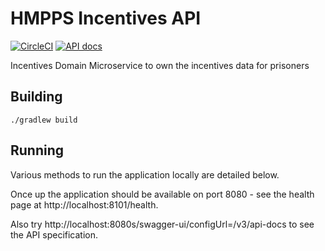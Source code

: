 # HMPPS Incentives API

[![CircleCI](https://circleci.com/gh/ministryofjustice/hmpps-incentives-api/tree/main.svg?style=svg)](https://circleci.com/gh/ministryofjustice/hmpps-incentives-api)
[![API docs](https://img.shields.io/badge/API_docs_-view-85EA2D.svg?logo=swagger)](https://incentives-api-dev.hmpps.service.justice.gov.uk/swagger-ui/index.html?configUrl=/v3/api-docs)

Incentives Domain Microservice to own the incentives data for prisoners

## Building

```./gradlew build```

## Running

Various methods to run the application locally are detailed below.

Once up the application should be available on port 8080 - see the health page at http://localhost:8101/health.

Also try http://localhost:8080s/swagger-ui/configUrl=/v3/api-docs to see the API specification.
